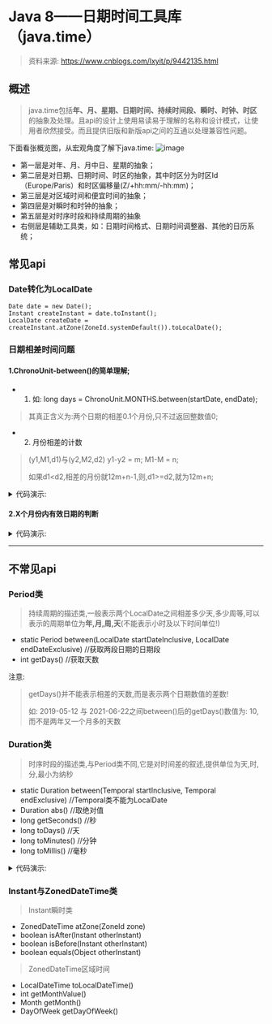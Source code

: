 # Java 8——日期时间工具库（java.time）

> 资料来源: https://www.cnblogs.com/lxyit/p/9442135.html

## 概述
> java.time包括**年、月、星期、日期时间、持续时间段、瞬时、时钟、时区**的抽象及处理。且api的设计上使用易读易于理解的名称和设计模式，让使用者欣然接受。而且提供旧版和新版api之间的互通以处理兼容性问题。

下面看张概览图，从宏观角度了解下java.time:
![image](https://user-images.githubusercontent.com/60782137/124485143-dae74580-ddde-11eb-8dd8-0c374131d06c.png)

- 第一层是对年、月、月中日、星期的抽象；
- 第二层是对日期、日期时间、时区的抽象，其中时区分为时区Id（Europe/Paris）和时区偏移量(Z/+hh:mm/-hh:mm)；
- 第三层是对区域时间和便宜时间的抽象；
- 第四层是对瞬时和时钟的抽象；
- 第五层是对时序时段和持续周期的抽象
- 右侧层是辅助工具类，如：日期时间格式、日期时间调整器、其他的日历系统；

## 常见api
### Date转化为LocalDate

```
Date date = new Date();
Instant createInstant = date.toInstant();
LocalDate createDate = createInstant.atZone(ZoneId.systemDefault()).toLocalDate();
```

### 日期相差时间问题
#### 1.ChronoUnit-between()的简单理解;
- 1. 如: long days = ChronoUnit.MONTHS.between(startDate, endDate);</p>
> 其真正含义为:两个日期的相差0.1个月份,只不过返回整数值0; </p>
- 2. 月份相差的计数
> (y1,M1,d1)与(y2,M2,d2) y1-y2 = m; M1-M = n;</p>
> 如果d1<d2,相差的月份就12m+n-1,则,d1>=d2,就为12m+n;
<details>
<summary>代码演示:</summary>

```
LocalDate startDate = LocalDate.of(2021, 10, 31);
LocalDate endDate = LocalDate.of(2021, 11, 30);
LocalDate endDate2 = LocalDate.of(2021, 12, 01);
long months = ChronoUnit.MONTHS.between(startDate, endDate); // 返回值:0
long months = ChronoUnit.MONTHS.between(startDate, endDate2); // 返回值:1

long years = ChronoUnit.YEARS.between(startDate, endDate); 
long weeks = ChronoUnit.WEEKS.between(startDate, endDate);
long days = ChronoUnit.DAYS.between(startDate, endDate);
```
</details>

#### 2.X个月份内有效日期的判断
<details>
<summary>代码演示:</summary>

```
LocalDate startDate = LocalDate.of(2021, 10, 31);
LocalDate endDate = LocalDate.of(2022, 02, 28);
LocalDate endDate2 = startDate.plusMonths(4); //2022-02-28
long months = ChronoUnit.MONTHS.between(startDate, endDate2); // 返回值:3
```

```java
  /**
     * 判断现在时间是否超过起始时间的有效期
     *
     * @param date 起始时间
     * @return turn 超过有效期
     */
    private boolean whetherTheSpecifiedTimeIsExceeded(Date date) {
        String itemName = userUtiltools.getItemName(LookupType.ONLINE_APPEAL);
        int house = Integer.parseInt(itemName); //获取有效时个数
        LocalDateTime now = LocalDateTime.now();
        LocalDateTime localDateTime = now.plusHours(-house);
        if (date == null) {
            return true;
        }
        LocalDateTime dateOfLD = date.toInstant().atZone(ZoneId.systemDefault()).toLocalDateTime();
        return dateOfLD.isBefore(localDateTime);
    }
```
</details>






---
## 不常见api
### Period类
> 持续周期的描述类,一般表示两个LocalDate之间相差多少天,多少周等,可以表示的周期单位为**年,月,周,天**(不能表示小时及以下时间单位!)
- static Period between(LocalDate startDateInclusive, LocalDate endDateExclusive) //获取两段日期的日期段
- int getDays() //获取天数

注意:
> getDays()并不能表示相差的天数,而是表示两个日期数值的差数!<p>
> 如: 2019-05-12 与 2021-06-22之间between()后的getDays()数值为: 10,而不是两年又一个月多的天数

### Duration类
> 时序时段的描述类,与Period类不同,它是对时间差的叙述,提供单位为天,时,分,最小为纳秒
- static Duration between(Temporal startInclusive, Temporal endExclusive) //Temporal类不能为LocalDate
- Duration abs() //取绝对值
- long getSeconds() //秒
- long toDays() //天
- long toMinutes()  //分钟
- long toMillis() //毫秒
<details>
<summary>代码演示:</summary>

```
LocalDateTime createDate = LocalDateTime.of(2021, 07, 01, 16, 01);
LocalDateTime today = LocalDateTime.of(2021, 07, 01, 16, 01,26);
Duration p = Duration.between(today,createDate).abs();
long num = p.getSeconds();
System.out.println(num);
```
</details>

### Instant与ZonedDateTime类
> Instant瞬时类
- ZonedDateTime atZone(ZoneId zone)
- boolean isAfter(Instant otherInstant)
- boolean isBefore(Instant otherInstant)
- boolean equals(Object otherInstant)
> ZonedDateTime区域时间
- LocalDateTime toLocalDateTime()
- int getMonthValue()
- Month getMonth()
- DayOfWeek getDayOfWeek()
  



